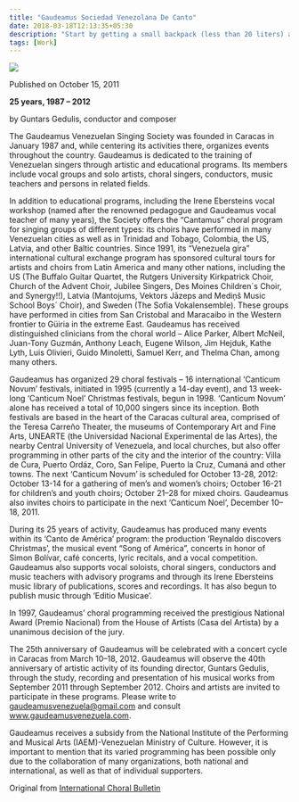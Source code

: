 ```yaml
---
title: "Gaudeamus Sociedad Venezolana De Canto"
date: 2018-03-18T12:13:35+05:30
description: "Start by getting a small backpack (less than 20 liters) and then just travel with what fits in that."
tags: [Work]
---
```


![](../gaudeamus.jpg)

Published on October 15, 2011

**25 years, 1987 – 2012** 

by Guntars Gedulis, conductor and composer


The Gaudeamus Venezuelan Singing Society was founded in Caracas in January 1987 and, while centering its activities there, organizes events throughout the country.  Gaudeamus is dedicated to the training of Venezuelan singers through artistic and educational programs. Its members include vocal groups and solo artists, choral singers, conductors, music teachers and persons in related fields.

In addition to educational programs, including the Irene Ebersteins vocal workshop (named after the renowned pedagogue and Gaudeamus vocal teacher of many years), the Society offers the “Cantamus” choral program for singing groups of different types:  its choirs have performed in many Venezuelan cities as well as in Trinidad and Tobago, Colombia, the US, Latvia, and other Baltic countries. Since 1991, its “Venezuela gira” international cultural exchange program has sponsored cultural tours for artists and choirs from Latin America and many other nations, including the US (The Buffalo Guitar Quartet, the Rutgers University Kirkpatrick Choir, Church of the Advent Choir, Jubilee Singers, Des Moines Children´s Choir, and Synergy!!), Latvia (Mantojums, Vektors Jāzeps and Mediņš Music School Boys´ Choir), and Sweden (The Sofia Vokalensemble).  These groups have performed in cities from San Cristobal and Maracaibo in the Western frontier to Güiria in the extreme East.  Gaudeamus has received distinguished clinicians from the choral world – Alice Parker, Albert McNeil, Juan-Tony Guzmán, Anthony Leach, Eugene Wilson, Jim Hejduk, Kathe Lyth, Luis Olivieri, Guido Minoletti, Samuel Kerr, and Thelma Chan, among many others.

Gaudeamus has organized 29 choral festivals – 16 international ‘Canticum Novum’ festivals, initiated in 1995 (currently a 14-day event), and 13 week-long ‘Canticum Noel’ Christmas festivals, begun in 1998. ‘Canticum Novum’ alone has received a total of 10,000 singers since its inception.  Both festivals are based in the heart of the Caracas cultural area, comprised of the Teresa Carreño Theater, the museums of Contemporary Art and Fine Arts, UNEARTE (the Universidad Nacional Experimental de las Artes), the nearby Central University of Venezuela, and local churches, but also offer programming in other parts of the city and the interior of the country: Villa de Cura, Puerto Ordáz, Coro, San Felipe, Puerto la Cruz, Cumaná and other towns.  The next ‘Canticum Novum’ is scheduled for October 13-28, 2012: October 13-14 for a gathering of men’s and women’s choirs; October 16-21 for children’s and youth choirs; October 21–28 for mixed choirs. Gaudeamus also invites choirs to participate in the next ‘Canticum Noel’, December 10–18, 2011.

During its 25 years of activity, Gaudeamus has produced many events within its ‘Canto de América’ program: the production ‘Reynaldo discovers Christmas’, the musical event “Song of América”, concerts in honor of Simon Bolívar, café concerts, lyric recitals, and a vocal competition. Gaudeamus also supports vocal soloists, choral singers, conductors and music teachers with advisory programs and through its Irene Ebersteins music library of publications, scores and recordings.  It has also begun to publish music through ‘Editio Musicae’.

In 1997, Gaudeamus’ choral programming received the prestigious National Award (Premio Nacional) from the House of Artists (Casa del Artista) by a unanimous decision of the jury.

The 25th anniversary of Gaudeamus will be celebrated with a concert cycle in Caracas from March 10–18, 2012.  Gaudeamus will observe the 40th anniversary of artistic activity of its founding director, Guntars Gedulis, through the study, recording and presentation of his musical works from September 2011 through September 2012. Choirs and artists are invited to participate in these programs. Please write to gaudeamusvenezuela@gmail.com and consult www.gaudeamusvenezuela.com.

Gaudeamus receives a subsidy from the National Institute of the Performing and Musical Arts (IAEM)-Venezuelan Ministry of Culture. However, it is important to mention that its varied programming has been possible only due to the collaboration of many organizations, both national and international, as well as that of individual supporters.

Original from [International Choral Bulletin](http://icb.ifcm.net/en_US/gaudeamus-sociedad-venezolana-de-canto/)

